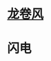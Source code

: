 

# [龙卷风](https://github.com/all-in-one-houdini/Houdini_Algorithmic/blob/main/Algorithm_Implementation/vfx_series/tornados.md)

# 闪电
